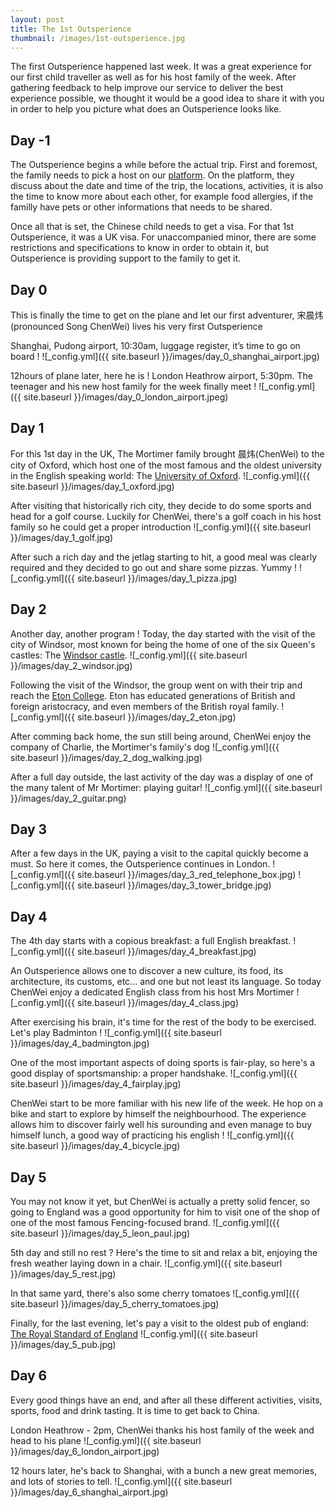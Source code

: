 ```yaml
---
layout: post
title: The 1st Outsperience
thumbnail: /images/1st-outsperience.jpg
---
```


The first Outsperience happened last week. It was a great experience for our first child traveller as well as for his host family of the week. After gathering feedback to help improve our service to deliver the best experience possible, we thought it would be a good idea to share it with you in order to help you picture what does an Outsperience looks like.

## Day -1

The Outsperience begins a while before the actual trip. First and foremost, the family needs to pick a host on our [platform](http://planner.outsperience.com/signup). On the platform, they discuss about the date and time of the trip, the locations, activities, it is also the time to know more about each other, for example food allergies, if the familly have pets or other informations that needs to be shared.

Once all that is set, the Chinese child needs to get a visa. For that 1st Outsperience, it was a UK visa. For unaccompanied minor, there are some restrictions and specifications to know in order to obtain it, but Outsperience is providing support to the family to get it.

## Day 0

This is finally the time to get on the plane and let our first adventurer, 宋晨炜(pronounced Song ChenWei) lives his very first Outsperience

Shanghai, Pudong airport, 10:30am, luggage register, it’s time to go on board !
![_config.yml]({{ site.baseurl }}/images/day_0_shanghai_airport.jpg)

12hours of plane later, here he is !
London Heathrow airport, 5:30pm. The teenager and his new host family for the week finally meet !
![_config.yml]({{ site.baseurl }}/images/day_0_london_airport.jpeg)

## Day 1

For this 1st day in the UK, The Mortimer family brought 晨炜(ChenWei) to the city of Oxford, which host one of the most famous and the oldest university in the English speaking world: The [University of Oxford](https://en.wikipedia.org/wiki/University_of_Oxford).
![_config.yml]({{ site.baseurl }}/images/day_1_oxford.jpg)

After visiting that historically rich city, they decide to do some sports and head for a golf course. Luckily for ChenWei, there's a golf coach in his host family so he could get a proper introduction
![_config.yml]({{ site.baseurl }}/images/day_1_golf.jpg)

After such a rich day and the jetlag starting to hit, a good meal was clearly required and they decided to go out and share some pizzas. Yummy !
![_config.yml]({{ site.baseurl }}/images/day_1_pizza.jpg)

## Day 2

Another day, another program ! Today, the day started with the visit of the city of Windsor, most known for being the home of one of the six Queen's castles: The [Windsor castle](https://en.wikipedia.org/wiki/Windsor_Castle).
![_config.yml]({{ site.baseurl }}/images/day_2_windsor.jpg)

Following the visit of the Windsor, the group went on with their trip and reach the [Eton College](https://en.wikipedia.org/wiki/Eton_College). Eton has educated generations of British and foreign aristocracy, and even members of the British royal family.
![_config.yml]({{ site.baseurl }}/images/day_2_eton.jpg)

After comming back home, the sun still being around, ChenWei enjoy the company of Charlie, the Mortimer's family's dog
![_config.yml]({{ site.baseurl }}/images/day_2_dog_walking.jpg)

After a full day outside, the last activity of the day was a display of one of the many talent of Mr Mortimer: playing guitar!
![_config.yml]({{ site.baseurl }}/images/day_2_guitar.png)

## Day 3

After a few days in the UK, paying a visit to the capital quickly become a must. So here it comes, the Outsperience continues in London.
![_config.yml]({{ site.baseurl }}/images/day_3_red_telephone_box.jpg)
![_config.yml]({{ site.baseurl }}/images/day_3_tower_bridge.jpg)


## Day 4

The 4th day starts with a copious breakfast: a full English breakfast.
![_config.yml]({{ site.baseurl }}/images/day_4_breakfast.jpg)

An Outsperience allows one to discover a new culture, its food, its architecture, its customs, etc... and one but not least its language. So today ChenWei enjoy a dedicated English class from his host Mrs Mortimer
![_config.yml]({{ site.baseurl }}/images/day_4_class.jpg)

After exercising his brain, it's time for the rest of the body to be exercised. Let's play Badminton !
![_config.yml]({{ site.baseurl }}/images/day_4_badmington.jpg)

One of the most important aspects of doing sports is fair-play, so here's a good display of sportsmanship: a proper handshake.
![_config.yml]({{ site.baseurl }}/images/day_4_fairplay.jpg)

ChenWei start to be more familiar with his new life of the week. He hop on a bike and start to explore by himself the neighbourhood. The experience allows him to discover fairly well his surounding and even manage to buy himself lunch, a good way of practicing his english !
![_config.yml]({{ site.baseurl }}/images/day_4_bicycle.jpg)


## Day 5

You may not know it yet, but ChenWei is actually a pretty solid fencer, so going to England was a good opportunity for him to visit one of the shop of one of the most famous Fencing-focused brand.
![_config.yml]({{ site.baseurl }}/images/day_5_leon_paul.jpg)

5th day and still no rest ? Here's the time to sit and relax a bit, enjoying the fresh weather laying down in a chair.
![_config.yml]({{ site.baseurl }}/images/day_5_rest.jpg)

In that same yard, there's also some cherry tomatoes 
![_config.yml]({{ site.baseurl }}/images/day_5_cherry_tomatoes.jpg)

Finally, for the last evening, let's pay a visit to the oldest pub of england: [The Royal Standard of England](http://www.rsoe.co.uk/)
![_config.yml]({{ site.baseurl }}/images/day_5_pub.jpg)

## Day 6

Every good things have an end, and after all these different activities, visits, sports, food and drink tasting. It is time to get back to China.


London Heathrow - 2pm, ChenWei thanks his host family of the week and head to his plane
![_config.yml]({{ site.baseurl }}/images/day_6_london_airport.jpg)

12 hours later, he's back to Shanghai, with a bunch a new great memories, and lots of stories to tell.
![_config.yml]({{ site.baseurl }}/images/day_6_shanghai_airport.jpg)
